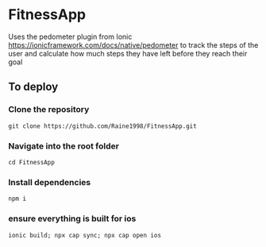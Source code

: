 # FitnessApp

Uses the pedometer plugin from Ionic 
https://ionicframework.com/docs/native/pedometer
to track the steps of the user and calculate how much steps they have left before they reach their goal

## To deploy

### Clone the repository 
    git clone https://github.com/Raine1998/FitnessApp.git

### Navigate into the root folder
    cd FitnessApp

### Install dependencies
    npm i

### ensure everything is built for ios 
    ionic build; npx cap sync; npx cap open ios
